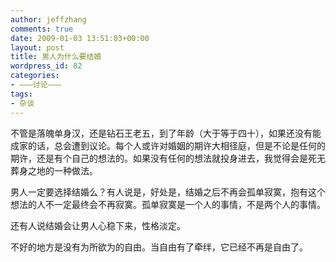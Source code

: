 ```yaml
---
author: jeffzhang
comments: true
date: 2009-01-03 13:51:03+00:00
layout: post
title: 男人为什么要结婚
wordpress_id: 82
categories:
- ———讨论———
tags:
- 杂谈
---
```


不管是落魄单身汉，还是钻石王老五，到了年龄（大于等于四十），如果还没有能成家的话，总会遭到议论。每个人或许对婚姻的期许大相径庭，但是不论是任何的期许，还是有个自己的想法的。如果没有任何的想法就投身进去，我觉得会是死无葬身之地的一种做法。

男人一定要选择结婚么？有人说是，好处是，结婚之后不再会孤单寂寞，抱有这个想法的人不一定最终会不再寂寞。孤单寂寞是一个人的事情，不是两个人的事情。

还有人说结婚会让男人心稳下来，性格淡定。

不好的地方是没有为所欲为的自由。当自由有了牵绊，它已经不再是自由了。
